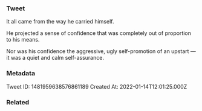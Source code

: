 ### Tweet
It all came from the way he carried himself.

He projected a sense of confidence that was completely out of proportion to his means.

Nor was his confidence the aggressive, ugly self-promotion of an upstart — it was a quiet and calm self-assurance.

### Metadata
Tweet ID: 1481959638576861189
Created At: 2022-01-14T12:01:25.000Z

### Related


